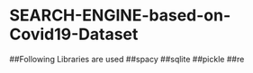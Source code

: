 # SEARCH-ENGINE-based-on-Covid19-Dataset

##Following Libraries are used 
##spacy
##sqlite
##pickle 
##re

